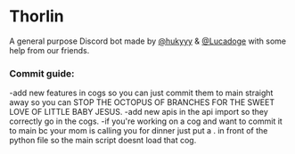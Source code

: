 # Thorlin
A general purpose Discord bot made by [@hukyyy](https://github.com/hukyyy) & [@Lucadoge](https://github.com/Lucadoge) with some help from our friends.

### Commit guide:
-add new features in cogs so you can just commit them to main straight away so you can STOP THE OCTOPUS OF BRANCHES FOR THE SWEET LOVE OF LITTLE BABY JESUS.
-add new apis in the api import so they correctly go in the cogs.
-if you're working on a cog and want to commit it to main bc your mom is calling you for dinner just put a . in front of the python file so the main script doesnt load that cog.
